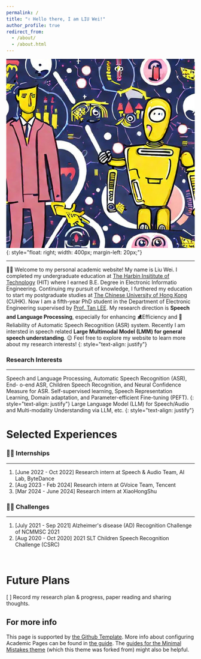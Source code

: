 ```yaml
---
permalink: /
title: "✌ Hello there, I am LIU Wei!"
author_profile: true
redirect_from: 
  - /about/
  - /about.html
---
```


![human talks to robot](/images/bg.png){: style="float: right; width: 400px; margin-left: 20px;"}

---
👨‍🎓 Welcome to my personal academic website! My name is Liu Wei. I completed my undergraduate education at [The Harbin Insititute of Technology](http://en.hit.edu.cn/) (HIT) where I earned B.E. Degree in Electronic Informatio Engineering. Continuing my pursuit of knowledge, I furthered my education to start my postgraduate studies at [The Chinese University of Hong Kong](https://www.cuhk.edu.hk/english/index.html) (CUHK). Now I am a fifth-year PhD student in the Department of Electronic Engineering supervised by [Prof. Tan LEE](https://www.ee.cuhk.edu.hk/~tanlee/). My research direction is **Speech and Language Processing**, especially for enhancing ⛸Efficiency and 🦾Reliability of Automatic Speech Recognition (ASR) system. Recently I am intersted in speech related **Large Multimodal Model (LMM) for general speech understanding**. 😉 Feel free to explore my website to learn more about my research interests! 
{: style="text-align: justify"}

### Research Interests
---
Speech and Language Processing, Automatic Speech Recognition (ASR), End- o-end ASR, Children Speech Recognition, and Neural Confidence Measure for ASR. Self-supervised learning, Speech Representation Learning, Domain adaptation, and Parameter-efficient Fine-tuning (PEFT).
{: style="text-align: justify"}
Large Language Model (LLM) for Speech/Audio and Multi-modality Understanding via LLM, etc.
{: style="text-align: justify"}
<br/>

Selected Experiences
======

### 🙋‍♂️ Internships
------
1. [June 2022 - Oct 2022] Research intern at Speech & Audio Team, AI Lab, ByteDance 
2. [Aug 2023 - Feb 2024]  Research intern at GVoice Team, Tencent 
3. [Mar 2024 - June 2024] Research intern at XiaoHongShu 

### 🐱‍🏍 Challenges
---
1. [July 2021 - Sep 2021] Alzheimer's disease (AD) Recognition Challenge of NCMMSC 2021
2. [Aug 2020 - Oct 2020] 2021 SLT Children Speech Recognition Challenge  (CSRC)

<br/>

Future Plans
======
[ ]  Record my research plan & progress, paper reading and sharing thoughts. 


For more info
------
This page is supported by [the Github Template](https://github.com/academicpages/academicpages.github.io). 
More info about configuring Academic Pages can be found in [the guide](https://academicpages.github.io/markdown/). The [guides for the Minimal Mistakes theme](https://mmistakes.github.io/minimal-mistakes/docs/configuration/) (which this theme was forked from) might also be helpful.
